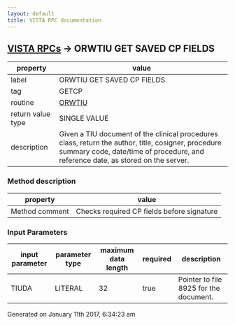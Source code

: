 ```yaml
---
layout: default
title: VISTA RPC documentation
---
```




## [VISTA RPCs](TableOfContent.md) &#8594; ORWTIU GET SAVED CP FIELDS 

 property | value 
--- | --- 
 label | ORWTIU GET SAVED CP FIELDS
 tag | GETCP
 routine | [ORWTIU](http://code.osehra.org/dox/Routine_ORWTIU_source.html)
 return value type | SINGLE VALUE
 description | Given a TIU document of the clinical procedures class, return the author, title, cosigner, procedure summary code, date/time of procedure, and reference date, as stored on the server.


### Method description

 property | value 
--- | --- 
 Method comment | Checks required CP fields before signature

### Input Parameters

| input parameter | parameter type | maximum data length | required | description | 
| --- | --- | --- | --- | --- | 
| TIUDA | LITERAL | 32 | true | Pointer to file 8925 for the document. | 




Generated on January 11th 2017, 6:34:23 am